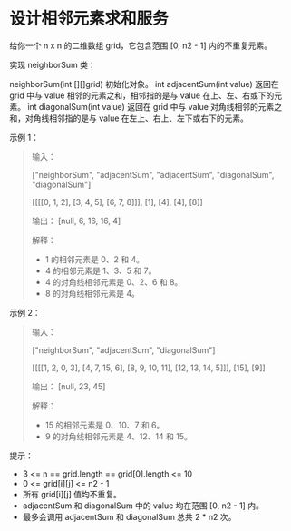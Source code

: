 #  设计相邻元素求和服务


给你一个 n x n 的二维数组 grid，它包含范围 [0, n2 - 1] 内的不重复元素。

实现 neighborSum 类：

neighborSum(int [][]grid) 初始化对象。
int adjacentSum(int value) 返回在 grid 中与 value 相邻的元素之和，相邻指的是与 value 在上、左、右或下的元素。
int diagonalSum(int value) 返回在 grid 中与 value 对角线相邻的元素之和，对角线相邻指的是与 value 在左上、右上、左下或右下的元素。


 

示例 1：

> 输入：
> 
> ["neighborSum", "adjacentSum", "adjacentSum", "diagonalSum", "diagonalSum"]
> 
> [[[[0, 1, 2], [3, 4, 5], [6, 7, 8]]], [1], [4], [4], [8]]
> 
> 输出： [null, 6, 16, 16, 4]
> 
> 解释：
>
> - 1 的相邻元素是 0、2 和 4。
> - 4 的相邻元素是 1、3、5 和 7。
> - 4 的对角线相邻元素是 0、2、6 和 8。
> - 8 的对角线相邻元素是 4。

示例 2：

> 输入：
> 
> ["neighborSum", "adjacentSum", "diagonalSum"]
> 
> [[[[1, 2, 0, 3], [4, 7, 15, 6], [8, 9, 10, 11], [12, 13, 14, 5]]], [15], [9]]
> 
> 输出： [null, 23, 45]
> 
> 解释：
> 
> - 15 的相邻元素是 0、10、7 和 6。
> - 9 的对角线相邻元素是 4、12、14 和 15。
 

提示：

- 3 <= n == grid.length == grid[0].length <= 10
- 0 <= grid[i][j] <= n2 - 1
- 所有 grid[i][j] 值均不重复。
- adjacentSum 和 diagonalSum 中的 value 均在范围 [0, n2 - 1] 内。
- 最多会调用 adjacentSum 和 diagonalSum 总共 2 * n2 次。